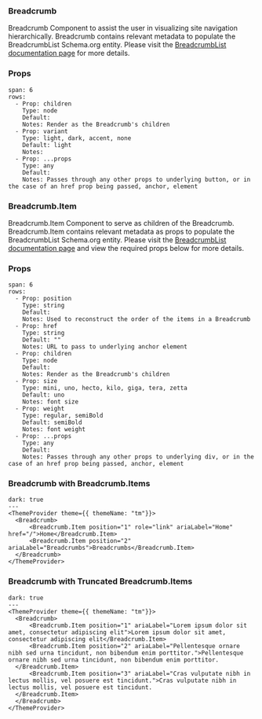 ### Breadcrumb

Breadcrumb Component to assist the user in visualizing site navigation hierarchically. Breadcrumb contains relevant metadata to populate the BreadcrumbList Schema.org entity. Please visit the [BreadcrumbList documentation page](https://schema.org/BreadcrumbList) for more details.

### Props

```table
span: 6
rows:
  - Prop: children
    Type: node
    Default:
    Notes: Render as the Breadcrumb's children
  - Prop: variant
    Type: light, dark, accent, none
    Default: light
    Notes:
  - Prop: ...props
    Type: any
    Default:
    Notes: Passes through any other props to underlying button, or in the case of an href prop being passed, anchor, element
```

### Breadcrumb.Item

Breadcrumb.Item Component to serve as children of the Breadcrumb. Breadcrumb.Item contains relevant metadata as props to populate the BreadcrumbList Schema.org entity. Please visit the [BreadcrumbList documentation page](https://schema.org/BreadcrumbList) and view the required props below for more details.

### Props

```table
span: 6
rows:
  - Prop: position
    Type: string
    Default:
    Notes: Used to reconstruct the order of the items in a Breadcrumb
  - Prop: href
    Type: string
    Default: ""
    Notes: URL to pass to underlying anchor element
  - Prop: children
    Type: node
    Default:
    Notes: Render as the Breadcrumb's children
  - Prop: size
    Type: mini, uno, hecto, kilo, giga, tera, zetta
    Default: uno
    Notes: font size
  - Prop: weight
    Type: regular, semiBold
    Default: semiBold
    Notes: font weight
  - Prop: ...props
    Type: any
    Default:
    Notes: Passes through any other props to underlying div, or in the case of an href prop being passed, anchor, element
```

### Breadcrumb with Breadcrumb.Items

```react
dark: true
---
<ThemeProvider theme={{ themeName: "tm"}}>
  <Breadcrumb>
      <Breadcrumb.Item position="1" role="link" ariaLabel="Home" href="/">Home</Breadcrumb.Item>
      <Breadcrumb.Item position="2" ariaLabel="Breadcrumbs">Breadcrumbs</Breadcrumb.Item>
  </Breadcrumb>
</ThemeProvider>
```

### Breadcrumb with Truncated Breadcrumb.Items

```react
dark: true
---
<ThemeProvider theme={{ themeName: "tm"}}>
  <Breadcrumb>
      <Breadcrumb.Item position="1" ariaLabel="Lorem ipsum dolor sit amet, consectetur adipiscing elit">Lorem ipsum dolor sit amet, consectetur adipiscing elit</Breadcrumb.Item>
      <Breadcrumb.Item position="2" ariaLabel="Pellentesque ornare nibh sed urna tincidunt, non bibendum enim porttitor.">Pellentesque ornare nibh sed urna tincidunt, non bibendum enim porttitor.
  </Breadcrumb.Item>
      <Breadcrumb.Item position="3" ariaLabel="Cras vulputate nibh in lectus mollis, vel posuere est tincidunt.">Cras vulputate nibh in lectus mollis, vel posuere est tincidunt.
  </Breadcrumb.Item>
  </Breadcrumb>
</ThemeProvider>
```

